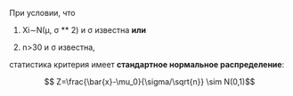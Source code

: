 
При условии, что

1) Xi​∼N(μ, σ ** 2) и σ известна **или**

2) n>30 и σ известна,

статистика критерия имеет **стандартное нормальное распределение**:

$$ Z=\frac{\bar{x}-\mu_0}{\sigma/\sqrt{n}} \sim N(0,1)$$

